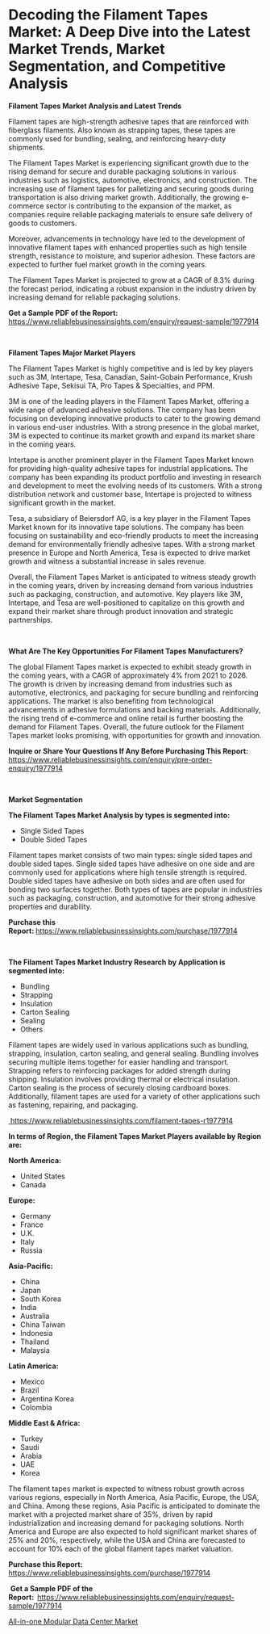 <p><h1>Decoding the Filament Tapes Market: A Deep Dive into the Latest Market Trends, Market Segmentation, and Competitive Analysis</h1></p><p><strong>Filament Tapes Market Analysis and Latest Trends</strong></p>
<p><p>Filament tapes are high-strength adhesive tapes that are reinforced with fiberglass filaments. Also known as strapping tapes, these tapes are commonly used for bundling, sealing, and reinforcing heavy-duty shipments.</p><p>The Filament Tapes Market is experiencing significant growth due to the rising demand for secure and durable packaging solutions in various industries such as logistics, automotive, electronics, and construction. The increasing use of filament tapes for palletizing and securing goods during transportation is also driving market growth. Additionally, the growing e-commerce sector is contributing to the expansion of the market, as companies require reliable packaging materials to ensure safe delivery of goods to customers.</p><p>Moreover, advancements in technology have led to the development of innovative filament tapes with enhanced properties such as high tensile strength, resistance to moisture, and superior adhesion. These factors are expected to further fuel market growth in the coming years.</p><p>The Filament Tapes Market is projected to grow at a CAGR of 8.3% during the forecast period, indicating a robust expansion in the industry driven by increasing demand for reliable packaging solutions.</p></p>
<p><strong>Get a Sample PDF of the Report:&nbsp;</strong> <a href="https://www.reliablebusinessinsights.com/enquiry/request-sample/1977914">https://www.reliablebusinessinsights.com/enquiry/request-sample/1977914</a></p>
<p>&nbsp;</p>
<p><strong>Filament Tapes Major Market Players</strong></p>
<p><p>The Filament Tapes Market is highly competitive and is led by key players such as 3M, Intertape, Tesa, Canadian, Saint-Gobain Performance, Krush Adhesive Tape, Sekisui TA, Pro Tapes & Specialties, and PPM. </p><p>3M is one of the leading players in the Filament Tapes Market, offering a wide range of advanced adhesive solutions. The company has been focusing on developing innovative products to cater to the growing demand in various end-user industries. With a strong presence in the global market, 3M is expected to continue its market growth and expand its market share in the coming years.</p><p>Intertape is another prominent player in the Filament Tapes Market known for providing high-quality adhesive tapes for industrial applications. The company has been expanding its product portfolio and investing in research and development to meet the evolving needs of its customers. With a strong distribution network and customer base, Intertape is projected to witness significant growth in the market.</p><p>Tesa, a subsidiary of Beiersdorf AG, is a key player in the Filament Tapes Market known for its innovative tape solutions. The company has been focusing on sustainability and eco-friendly products to meet the increasing demand for environmentally friendly adhesive tapes. With a strong market presence in Europe and North America, Tesa is expected to drive market growth and witness a substantial increase in sales revenue.</p><p>Overall, the Filament Tapes Market is anticipated to witness steady growth in the coming years, driven by increasing demand from various industries such as packaging, construction, and automotive. Key players like 3M, Intertape, and Tesa are well-positioned to capitalize on this growth and expand their market share through product innovation and strategic partnerships.</p></p>
<p>&nbsp;</p>
<p><strong>What Are The Key Opportunities For Filament Tapes Manufacturers?</strong></p>
<p><p>The global Filament Tapes market is expected to exhibit steady growth in the coming years, with a CAGR of approximately 4% from 2021 to 2026. The growth is driven by increasing demand from industries such as automotive, electronics, and packaging for secure bundling and reinforcing applications. The market is also benefiting from technological advancements in adhesive formulations and backing materials. Additionally, the rising trend of e-commerce and online retail is further boosting the demand for Filament Tapes. Overall, the future outlook for the Filament Tapes market looks promising, with opportunities for growth and innovation.</p></p>
<p><strong>Inquire or Share Your Questions If Any Before Purchasing This Report:</strong> <a href="https://www.reliablebusinessinsights.com/enquiry/pre-order-enquiry/1977914">https://www.reliablebusinessinsights.com/enquiry/pre-order-enquiry/1977914</a></p>
<p>&nbsp;</p>
<p><strong>Market Segmentation</strong></p>
<p><strong>The Filament Tapes Market Analysis by types is segmented into:</strong></p>
<p><ul><li>Single Sided Tapes</li><li>Double Sided Tapes</li></ul></p>
<p><p>Filament tapes market consists of two main types: single sided tapes and double sided tapes. Single sided tapes have adhesive on one side and are commonly used for applications where high tensile strength is required. Double sided tapes have adhesive on both sides and are often used for bonding two surfaces together. Both types of tapes are popular in industries such as packaging, construction, and automotive for their strong adhesive properties and durability.</p></p>
<p><strong>Purchase this Report:&nbsp;</strong><a href="https://www.reliablebusinessinsights.com/purchase/1977914">https://www.reliablebusinessinsights.com/purchase/1977914</a></p>
<p>&nbsp;</p>
<p><strong>The Filament Tapes Market Industry Research by Application is segmented into:</strong></p>
<p><ul><li>Bundling</li><li>Strapping</li><li>Insulation</li><li>Carton Sealing</li><li>Sealing</li><li>Others</li></ul></p>
<p><p>Filament tapes are widely used in various applications such as bundling, strapping, insulation, carton sealing, and general sealing. Bundling involves securing multiple items together for easier handling and transport. Strapping refers to reinforcing packages for added strength during shipping. Insulation involves providing thermal or electrical insulation. Carton sealing is the process of securely closing cardboard boxes. Additionally, filament tapes are used for a variety of other applications such as fastening, repairing, and packaging.</p></p>
<p><a href="https://www.reliablebusinessinsights.com/filament-tapes-r1977914">&nbsp;https://www.reliablebusinessinsights.com/filament-tapes-r1977914</a></p>
<p><strong>In terms of Region, the Filament Tapes Market Players available by Region are:</strong></p>
<p>
    <p> <strong> North America: </strong>
        <ul>
            <li>United States</li>
            <li>Canada</li>
        </ul>
        </p> 
    <p> <strong> Europe: </strong>
        <ul>
            <li>Germany</li>
            <li>France</li>
            <li>U.K.</li>
            <li>Italy</li>
            <li>Russia</li>
        </ul>
        </p> 
    <p> <strong> Asia-Pacific: </strong>
        <ul>
            <li>China</li>
            <li>Japan</li>
            <li>South Korea</li>
            <li>India</li>
            <li>Australia</li>
            <li>China Taiwan</li>
            <li>Indonesia</li>
            <li>Thailand</li>
            <li>Malaysia</li>
        </ul>
        </p> 
    <p> <strong> Latin America: </strong>
        <ul>
            <li>Mexico</li>
            <li>Brazil</li>
            <li>Argentina Korea</li>
            <li>Colombia</li>
        </ul>
        </p> 
    <p> <strong> Middle East & Africa: </strong>
        <ul>
            <li>Turkey</li>
            <li>Saudi</li>
            <li>Arabia</li>
            <li>UAE</li>
            <li>Korea</li>
        </ul>
    </p>
    </p>
<p><p>The filament tapes market is expected to witness robust growth across various regions, especially in North America, Asia Pacific, Europe, the USA, and China. Among these regions, Asia Pacific is anticipated to dominate the market with a projected market share of 35%, driven by rapid industrialization and increasing demand for packaging solutions. North America and Europe are also expected to hold significant market shares of 25% and 20%, respectively, while the USA and China are forecasted to account for 10% each of the global filament tapes market valuation.</p></p>
<p><strong>Purchase this Report: </strong><a href="https://www.reliablebusinessinsights.com/purchase/1977914">https://www.reliablebusinessinsights.com/purchase/1977914</a></p>
<p>&nbsp;<strong>Get a Sample PDF of the Report:&nbsp;&nbsp;</strong><a href="https://www.reliablebusinessinsights.com/enquiry/request-sample/1977914">https://www.reliablebusinessinsights.com/enquiry/request-sample/1977914</a></p>
<p><strong></strong></p>
<p><p><a href="https://github.com/nicholepatriciadoylenwnrjr0/Market-Research-Report-List-3/blob/main/all-in-one-modular-data-center-market.md">All-in-one Modular Data Center Market</a></p></p>